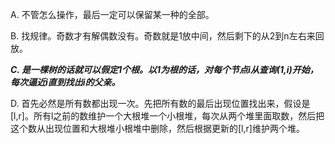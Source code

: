 A. 不管怎么操作，最后一定可以保留某一种的全部。

B. 找规律。奇数才有解偶数没有。奇数就是1放中间，然后剩下的从2到n左右来回放。

***C. 是一棵树的话就可以假定1个根。以1为根的话，对每个节点i从查询(1,i)开始，每次逼近i直到找出i的父亲。***

D. 首先必然是所有数都出现一次。先把所有数的最后出现位置找出来，假设是[l,r]。所有l之前的数维护一个大根堆一个小根堆，每次从两个堆里面取数，然后把这个数从出现位置和大根堆小根堆中删除，然后根据更新的[l,r]维护两个堆。
